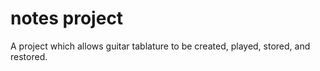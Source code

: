 # notes project
A project which allows guitar tablature to be created, played, stored, and restored.
